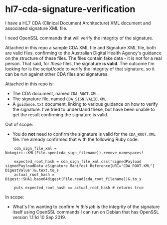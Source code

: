 # hl7-cda-signature-verification

I have a HL7 CDA (Clinical Document Architecture) XML document and associated signature XML file.

I need OpenSSL commands that will verify the integrity of the signature.

Attached in this repo a sample CDA XML file and Signature XML file, both are valid files, confirming to the Australian Digital Health Agency's guidance on the structure of these files. The files contain fake data - it is not for a real person. That said, for _these_ files, the signature **is valid**. The outcome I'm looking for is the script/code to verify the integrity of that signature, so it can be run against other CDA files and signatures.

Attached in this repo is:
- The CDA document, named `CDA_ROOT.XML`.
- The signature file, named `CDA_SIGN.VALID.XML`.
- A `guidance.txt` document, linking to various guidance on how to verify the signature. I've tried to understand these, but have been unable to get the result confirming the signature is valid.

Out of scope:
- You do **not** need to confirm the signature is valid for the `CDA_ROOT.XML` file. I've already confirmed that with the following Ruby code.

```
    cda_sign_file_xml = Nokogiri::XML(File.open(cda_sign_filename)).remove_namespaces!

    expected_root_hash = cda_sign_file_xml.css('signedPayload signedPayloadData eSignature Manifest Reference[URI="CDA_ROOT.XML"] DigestValue')&.text.to_s
    actual_root_hash = Digest::SHA1.base64digest(File.read(cda_root_filename))&.to_s
    
    puts expected_root_hash == actual_root_hash # returns true
```

In scope:
- What's I'm wanting to confirm _in this job_ is the integrity of the signature itself using OpenSSL commands I can run on Debian that has OpenSSL version 1.1.1d  10 Sep 2019.

